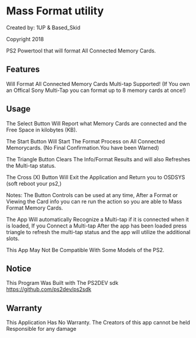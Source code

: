 # Mass Format utility
Created by: 1UP & Based_Skid 

Copyright 2018

PS2 Powertool that will format All Connected Memory Cards.

## Features
Will Format All Connected Memory Cards
Multi-tap Supported! (If You own an Offical Sony Multi-Tap you can format up to 8 memory cards at once!)

## Usage
The Select Button Will Report what Memory Cards are connected and the Free Space in kilobytes (KB).

The Start Button Will Start The Format Process on All Connected Memorycards. (No Final Confirmation.You have been Warned)

The Triangle Button Clears The Info/Format Results and will also Refreshes the Multi-tap status.

The Cross (X) Button Will Exit the Application and Return you to OSDSYS (soft reboot your ps2,)

Notes: 
The Button Controls can be used at any time, After a Format or Viewing the Card info you can re run the action so you are able to Mass Format Memory Cards.

The App Will automatically Recognize a Multi-tap if it is connected when it is loaded, If you Connect a Multi-tap After the app has been loaded press triangle to refresh the multi-tap status and the app will utilize the additional slots.

This App May Not Be Compatible With Some Models of the PS2.

## Notice
This Program Was Built with The PS2DEV sdk https://github.com/ps2dev/ps2sdk

## Warranty
This Application Has No Warranty. The Creators of this app cannot be held Responsible for any damage
